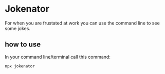 # Jokenator

For when you are frustated at work you can use the command line to see some jokes.

## how to use

In your command line/terminal call this command:
```bash
npx jokenator
```